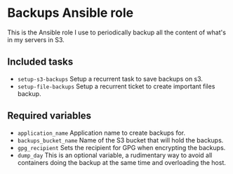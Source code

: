 # Backups Ansible role

This is the Ansible role I use to periodically backup all the content of what's in my servers in S3.

## Included tasks
 - `setup-s3-backups` Setup a recurrent task to save backups on s3.
 - `setup-file-backups` Setup a recurrent ticket to create important files backup.

## Required variables

 - `application_name` Application name to create backups for.
 - `backups_bucket_name` Name of the S3 bucket that will hold the backups.
 - `gpg_recipient` Sets the recipient for GPG when encrypting the backups.
 - `dump_day` This is an optional variable, a rudimentary way to avoid all containers doing the backup at the same time and overloading the host.
